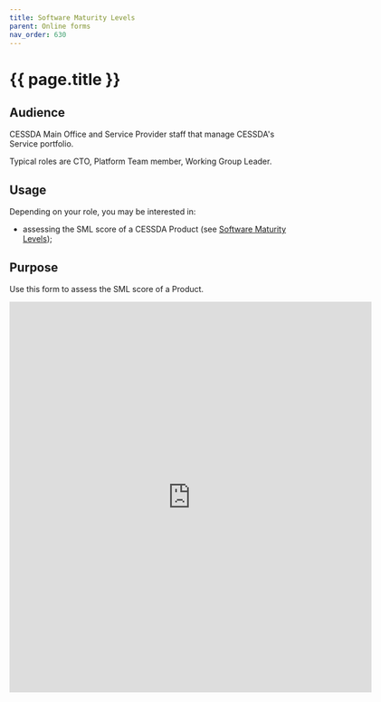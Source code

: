 ```yaml
---
title: Software Maturity Levels
parent: Online forms
nav_order: 630
---
```


# {{ page.title }}

## Audience

CESSDA Main Office and Service Provider staff that manage CESSDA's Service portfolio.

Typical roles are CTO, Platform Team member, Working Group Leader.

## Usage

Depending on your role, you may be interested in:

* assessing the SML score of a CESSDA Product (see [Software Maturity Levels](https://docs.tech.cessda.eu/sml/cessda-software-maturity-levels.html));

## Purpose

Use this form to assess the SML score of a Product.

<iframe src="https://docs.google.com/forms/d/e/1FAIpQLSdADcUTMDcFXW8gNLZsCHVvigeGXkOchjSNMOGwiiEVl4qAKA/viewform?embedded=true"
  width="640" height="691" frameborder="0" marginheight="0" marginwidth="0">Loading…</iframe>
